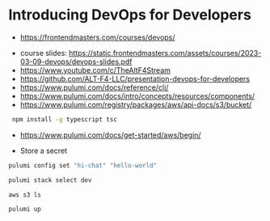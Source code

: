 # Introducing DevOps for Developers

- <https://frontendmasters.com/courses/devops/>

* course slides: <https://static.frontendmasters.com/assets/courses/2023-03-09-devops/devops-slides.pdf>
* <https://www.youtube.com/c/TheAltF4Stream>
* <https://github.com/ALT-F4-LLC/presentation-devops-for-developers>
* <https://www.pulumi.com/docs/reference/cli/>
* <https://www.pulumi.com/docs/intro/concepts/resources/components/>
* <https://www.pulumi.com/registry/packages/aws/api-docs/s3/bucket/>

```bash
 npm install -g typescript tsc
```

- <https://www.pulumi.com/docs/get-started/aws/begin/>

* Store a secret

```bash
pulumi config set "hi-chat" "hello-world"
```

```bash
pulumi stack select dev
```

```bash
aws s3 ls
```

```bash
pulumi up
```
